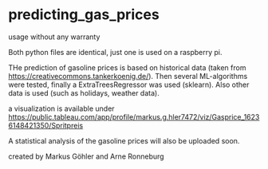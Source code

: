# predicting_gas_prices

usage without any warranty

Both python files are identical, just one is used on a raspberry pi. 

THe prediction of gasoline prices is based on historical data (taken from https://creativecommons.tankerkoenig.de/). Then several ML-algorithms were tested, finally a ExtraTreesRegressor was used (sklearn). Also other data is used (such as holidays, weather data). 

a visualization is available under https://public.tableau.com/app/profile/markus.g.hler7472/viz/Gasprice_16236148421350/Spritpreis

A statistical analysis of the gasoline prices will also be uploaded soon. 

created by Markus Göhler and Arne Ronneburg
